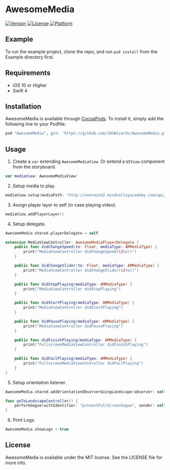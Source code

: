 # AwesomeMedia

[![Version](https://img.shields.io/cocoapods/v/AwesomeMedia.svg?style=flat)](http://cocoapods.org/pods/AwesomeMedia)
[![License](https://img.shields.io/cocoapods/l/AwesomeMedia.svg?style=flat)](http://cocoapods.org/pods/AwesomeMedia)
[![Platform](https://img.shields.io/cocoapods/p/AwesomeMedia.svg?style=flat)](http://cocoapods.org/pods/AwesomeMedia)

## Example

To run the example project, clone the repo, and run `pod install` from the Example directory first.

## Requirements

- iOS 10 or Higher
- Swift 4

## Installation

AwesomeMedia is available through [CocoaPods](http://cocoapods.org). To install
it, simply add the following line to your Podfile:

```ruby
pod "AwesomeMedia", git: 'https://github.com/iOSWizards/AwesomeMedia.git', tag: '1.8.8.4'
```

## Usage

1. Create a `var` extending `AwesomeMediaView`. Or extend a `UIView` component from the storyboard.
```swift
var mediaView: AwesomeMediaView!
```

2. Setup media to play.
```swift
mediaView.setup(mediaPath: "http://overmind2.mindvalleyacademy.com/api/v1/assets/267bb3c6-d042-40ea-b1bd-9c9325c413eb.m3u8")
```

3. Assign player layer to self (in case playing video).
```swift
mediaView.addPlayerLayer()
```

4. Setup delegate.
```swift
AwesomeMedia.shared.playerDelegate = self

extension MediaViewController: AwesomeMediaPlayerDelegate {
    public func didChangeSpeed(to: Float, mediaType: AMMediaType) {
        print("MediaViewController didChangeSpeed(\(to))")
    }

    public func didChangeSlider(to: Float, mediaType: AMMediaType) {
        print("MediaViewController didChangeSlider(\(to))")
    }

    public func didStopPlaying(mediaType: AMMediaType) {
        print("MediaViewController didStopPlaying")
    }

    public func didStartPlaying(mediaType: AMMediaType) {
        print("MediaViewController didStartPlaying")
    }

    public func didPausePlaying(mediaType: AMMediaType) {
        print("MediaViewController didPausePlaying")
    }

    public func didFinishPlaying(mediaType: AMMediaType) {
        print("FullscreenMediaViewController didFinishPlaying")
    }

    public func didFailPlaying(mediaType: AMMediaType) {
        print("FullscreenMediaViewController didFailPlaying")
    }
}
```

5. Setup orientation listener.
```swift
AwesomeMedia.shared.addOrientationObserverGoingLandscape(observer: self, selector: #selector(MediaViewController.goToLandscapeController))

func goToLandscapeController() {
    performSegue(withIdentifier: "presentFullScreenSegue", sender: self)
}
```

6. Print Logs.
```swift
AwesomeMedia.showLogs = true
```

## License

AwesomeMedia is available under the MIT license. See the LICENSE file for more info.
